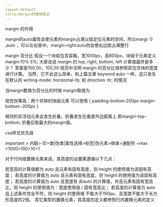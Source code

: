 ```yaml
---
layout:default
title:margin的使用笔记
---
```

margin 的作用

margin的auto属性会使元素的margin占满父级定位元素的空间，所以margi: 0 ,auto ，可以左右居中。margin-right:auto则会使右边距占满整行


margin  百分比 
假设一个块级包含容器，宽1000px，高600px，块级子元素定义 margin:10% 5%; 大家说说 margin 的 top, right, bottom, left 计算值最终是多少？
答案是100,50，100,50
规范中注明 margin 的百分比值参照其包含块的宽度进行计算。
当然，它不会这么简单，和上篇文章 keyword auto 一样，这只发生在默认的 writing-mode: horizontal-tb; 和 direction: ltr; 的情况

当margin数值为百分比的时候 margin取值为


视觉伪等高：两个并排的快级元素
可以使用
{
    padding-bottom:200px
    margin-bottom:-200px
}

相邻的非浮动元素会发生折叠，折叠发生在垂直外边距离上 即margin-top-bottom; 折叠后取最大的margin值。



css样式优先级 

important > 内联> ID>类|伪类|属性选择>标签|伪元素>继承>通配符
   +max     >1000>100>10>1 



对于行内级置换元素来说，其高度的设置需遵循以下几点：

若宽高的计算值都为 auto 且元素有固有高度，则 height 的使用值为该固有高度；
若高度的计算值为 auto 且元素有固有高度，则 height 的使用值为该固有高度；
若高度的计算值为 auto 且宽度有 非auto 的计算值，并且元素有固有宽高比，则 height 的使用值为：宽度使用值 / 固有宽高比；
若高度的计算值为 auto 且上述条件完全不符，则 height 的使用值 不能大于150px，且宽度不能大于长方形高度的2倍。
其它类型的置换元素，其高度的定义都参照行内置换元素的定义